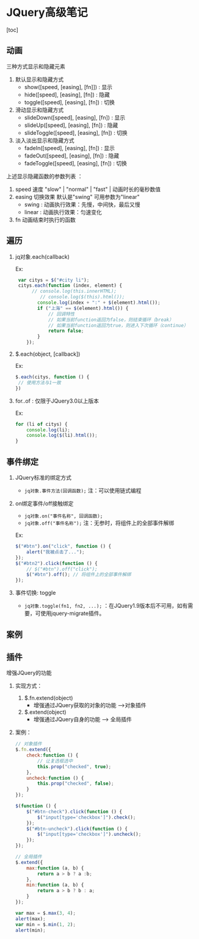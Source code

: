 # JQuery高级笔记

[toc]

## 动画

三种方式显示和隐藏元素

1. 默认显示和隐藏方式
   * show([speed, [easing], [fn]]) : 显示
   * hide([speed], [easing], [fn]) : 隐藏
   * toggle([speed], [easing], [fn]) : 切换
2. 滑动显示和隐藏方式
   * slideDown([speed], [easing], [fn]) : 显示
   * slideUp([speed], [easing], [fn]) : 隐藏
   * slideToggle([speed], [easing], [fn]) : 切换
3. 淡入淡出显示和隐藏方式
   * fadeIn([speed], [easing], [fn]) : 显示
   * fadeOut([speed], [easing], [fn]) : 隐藏
   * fadeToggle([speed], [easing], [fn]) : 切换

上述显示隐藏函数的参数列表 ：

1. speed 速度 "slow" | "normal" | "fast" | 动画时长的毫秒数值
2. easing 切换效果 默认是"swing" 可用参数为"linear"
   * swing : 动画执行效果：先慢，中间快，最后又慢
   * linear : 动画执行效果：匀速变化
3. fn 动画结束时执行的函数 

## 遍历

1. jq对象.each(callback)

   Ex: 

   ```javascript
   	var citys = $("#city li");
   	citys.each(function (index, element) {
       	 // console.log(this.innerHTML);
            // console.log($(this).html());
           console.log(index + ":" + $(element).html());
           if ("上海" == $(element).html()) {
               // 回调特性
               // 如果当前function返回为false，则结束循环（break）
               // 如果当前function返回为true，则进入下次循环（continue）
               return false;
           }
       });
   ```

2. $.each(object, [callback])

   Ex:

   ```javascript
   $.each(citys, function () {
   	// 使用方法与1一致
   })
   ```

3. for..of : 仅限于JQuery3.0以上版本

   Ex:

   ```javascript
   for (li of citys) {
       console.log(li);
       console.log($(li).html());
   }
   ```

## 事件绑定

1. JQuery标准的绑定方式

   * `jq对象.事件方法(回调函数);`   注：可以使用链式编程

2. on绑定事件/off接触绑定

   * `jq对象.on("事件名称", 回调函数);`
   * `jq对象.off("事件名称");`  注：无参时，将组件上的全部事件解绑

   Ex:

   ```javascript
   $("#btn").on("click", function () {
       alert("我被点击了...");
   });
   $("#btn2").click(function () {
       // $("#btn").off("click");
       $("#btn").off(); // 将组件上的全部事件解绑
   });
   ```

3. 事件切换: toggle

   * `jq对象.toggle(fn1, fn2, ...);` ：在JQuery1.9版本后不可用，如有需要，可使用jquery-migrate插件。



## 案例





## 插件

增强JQuery的功能

1. 实现方式：

   1. $.fn.extend(object) 
      * 增强通过JQuery获取的对象的功能  -->对象插件
   2. $.extend(object)
      * 增强通过JQuery自身的功能  --> 全局插件

2. 案例：

   ```javascript
   // 对象插件
   $.fn.extend({
       check:function () {
           // 让复选框选中
           this.prop("checked", true);
       },
       uncheck:function () {
           this.prop("checked", false);
       }
   });
   
   $(function () {
       $("#btn-check").click(function () {
           $("input[type='checkbox']").check();
       });
       $("#btn-uncheck").click(function () {
           $("input[type='checkbox']").uncheck();
       });
   });
   
   // 全局插件
   $.extend({
       max:function (a, b) {
           return a > b ? a :b;
       },
       min:function (a, b) {
           return a > b ? b : a;
       }
   });
   
   var max = $.max(3, 4);
   alert(max);
   var min = $.min(1, 2);
   alert(min);
   ```

   

